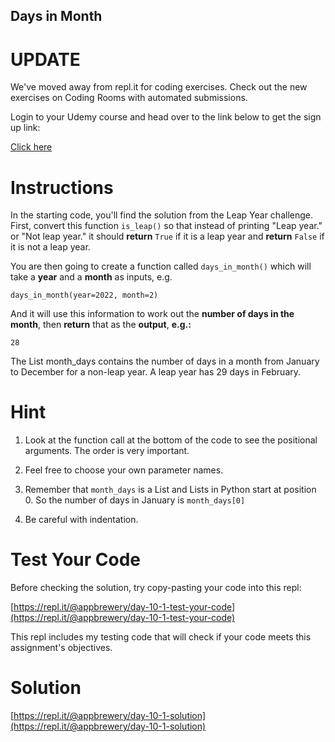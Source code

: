 ## Days in Month

# UPDATE
We've moved away from repl.it for coding exercises.
Check out the new exercises on Coding Rooms with automated submissions.

Login to your Udemy course and head over to the link below to get the sign up link:

[Click here](https://www.udemy.com/course/100-days-of-code/learn/lecture/17825914#questions)

# Instructions


In the starting code, you'll find the solution from the Leap Year challenge. First, convert this function `is_leap()` so that instead of printing "Leap year." or "Not leap year." it should **return** `True` if it is a leap year and **return** `False` if it is not a leap year.

You are then going to create a function called `days_in_month()` which will take a **year** and a **month** as inputs, e.g.

```
days_in_month(year=2022, month=2)
```

And it will use this information to work out the **number of days in the month**, then **return** that as the **output**, **e.g.:**

```
28
```

The List month_days contains the number of days in a month from January to December for a non-leap year. A leap year has 29 days in February.

# Hint

1. Look at the function call at the bottom of the code to see the positional arguments.  The order is very important.

2. Feel free to choose your own parameter names.

3. Remember that `month_days` is a List and Lists in Python start at position 0. So the number of days in January is `month_days[0]`

4. Be careful with indentation.

# Test Your Code

Before checking the solution, try copy-pasting your code into this repl:

[https://repl.it/@appbrewery/day-10-1-test-your-code](https://repl.it/@appbrewery/day-10-1-test-your-code)

This repl includes my testing code that will check if your code meets this assignment's objectives.



# Solution

[https://repl.it/@appbrewery/day-10-1-solution](https://repl.it/@appbrewery/day-10-1-solution)
